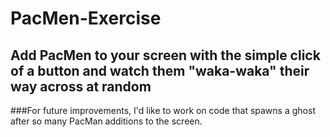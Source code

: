 # PacMen-Exercise
## Add PacMen to your screen with the simple click of a button and watch them "waka-waka" their way across at random

###For future improvements, I'd like to work on code that spawns a ghost after so many PacMan additions to the screen.
